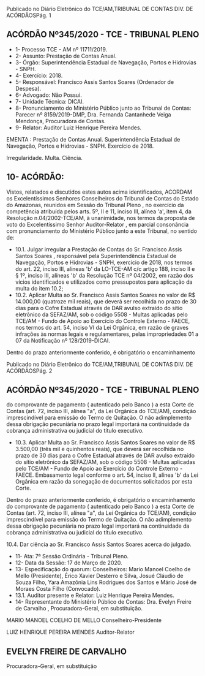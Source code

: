 Publicado  no  Diário  Eletrônico do TCE/AM,TRIBUNAL DE CONTAS DIV. DE ACÓRDÃOSPág. 1

## ACÓRDÃO Nº345/2020 - TCE - TRIBUNAL PLENO

- 1- Processo TCE - AM nº 11711/2019.
- 2- Assunto: Prestação de Contas Anual.
- 3- Órgão: Superintendência Estadual de Navegação, Portos e Hidrovias - SNPH.
- 4- Exercício: 2018.
- 5- Responsável: Francisco Assis Santos Soares (Ordenador de Despesa).
- 6- Advogado: Não Possui.
- 7- Unidade Técnica: DICAI.
- 8- Pronunciamento  do  Ministério  Público  junto  ao  Tribunal  de  Contas: Parecer  nº 8159/2019-DMP, Dra. Fernanda Cantanhede Veiga Mendonça, Procuradora de Contas.
- 9- Relator: Auditor Luiz Henrique Pereira Mendes.

EMENTA : Prestação de Contas Anual. Superintendência Estadual de Navegação, Portos e Hidrovias - SNPH. Exercício de 2018.

Irregularidade. Multa. Ciência.

## 10-  ACÓRDÃO:

Vistos, relatados e discutidos estes autos acima identificados, ACORDAM os Excelentíssimos Senhores Conselheiros do Tribunal de Contas do Estado do Amazonas, reunidos em Sessão do Tribunal Pleno , no exercício da competência atribuída pelos arts. 5º, II e 11, inciso III, alínea 'a', item 4, da Resolução n.04/2002-TCE/AM, à unanimidade, nos  termos  da  proposta  de  voto  do  Excelentíssimo  Senhor  Auditor-Relator ,  em  parcial consonância com pronunciamento do Ministério Público junto a este Tribunal, no sentido de:

- 10.1. Julgar irregular a Prestação de Contas do Sr. Francisco Assis Santos Soares , responsável  pela  Superintendência  Estadual  de  Navegação, Portos  e  Hidrovias  -  SNPH,  exercício  de  2018,  nos  termos  do  art.  22, inciso III, alíneas 'b' da LO-TCE-AM c/c artigo 188, inciso II e § 1º, inciso III, alíneas  'b'  da  Resolução  TCE  nº  04/2002,  em  razão  dos  vícios identificados e utilizados como pressupostos para aplicação da multa do item 10.2;
- 10.2. Aplicar  Multa ao Sr.  Francisco  Assis  Santos  Soares no  valor  de R$ 14.000,00 (quatroze mil reais), que deverá ser recolhida no prazo de 30 dias para  o  Cofre  Estadual  através  de  DAR  avulso  extraído  do  sítio eletrônico  da  SEFAZ/AM,  sob  o  código  5508  -  Multas  aplicadas  pelo TCE/AM - Fundo de Apoio ao Exercício do Controle Externo - FAECE, nos termos do art. 54, inciso VI da Lei Orgânica, em razão de graves infrações às  normas  legais  e  regulamentares,  pelas  impropriedades  01  a  07  da Notificação nº 128/2019-DICAI.

Dentro do prazo anteriormente conferido, é obrigatório o encaminhamento

Publicado  no  Diário  Eletrônico do TCE/AM,TRIBUNAL DE CONTAS DIV. DE ACÓRDÃOSPág. 2

## ACÓRDÃO Nº345/2020 - TCE - TRIBUNAL PLENO

do comprovante de pagamento ( autenticado pelo Banco ) a esta Corte de Contas  (art.  72,  inciso  III,  alínea  "a",  da  Lei  Orgânica  do  TCE/AM), condição  imprescindível  para  emissão  do  Termo  de  Quitação.  O  não adimplemento  dessa  obrigação  pecuniária  no  prazo  legal  importará  na continuidade da cobrança administrativa ou judicial do título executivo.

- 10.3. Aplicar  Multa ao Sr.  Francisco  Assis  Santos  Soares no  valor  de R$ 3.500,00 (três mil e quinhentos reais), que deverá ser recolhida no prazo de 30 dias para o Cofre Estadual através de DAR avulso extraído do sítio eletrônico  da  SEFAZ/AM,  sob  o  código  5508  -  Multas  aplicadas  pelo TCE/AM -  Fundo  de  Apoio  ao  Exercício  do  Controle  Externo  -  FAECE. Embasamento  legal  conforme  o art. 54,  inciso  II, alínea  'b'  da  Lei Orgânica  em  razão  da  sonegação  de  documentos  solicitados  por  esta Corte.

Dentro do prazo anteriormente conferido, é obrigatório o encaminhamento do comprovante de pagamento ( autenticado pelo Banco ) a esta Corte de Contas  (art.  72,  inciso  III,  alínea  "a",  da  Lei  Orgânica  do  TCE/AM), condição  imprescindível  para  emissão  do  Termo  de  Quitação.  O  não adimplemento  dessa  obrigação  pecuniária  no  prazo  legal  importará  na continuidade da cobrança administrativa ou judicial do título executivo.

10.4. Dar ciência ao Sr. Francisco Assis Santos Soares acerca do julgado.

- 11-  Ata: 7ª Sessão Ordinária - Tribunal Pleno.
- 12-  Data da Sessão: 17 de Março de 2020.
- 13-  Especificação do quorum: Conselheiros: Mario Manoel Coelho de Mello (Presidente),  Érico  Xavier  Desterro  e  Silva,  Josué  Cláudio  de  Souza  Filho,  Yara Amazônia Lins Rodrigues dos Santos e Mário José de Moraes Costa Filho (Convocado).
- 13.1. Auditor presente e Relator: Luiz Henrique Pereira Mendes.
- 14-  Representante do Ministério Público de Contas: Dra. Evelyn Freire de Carvalho , Procuradora-Geral, em substituição.

MARIO MANOEL COELHO DE MELLO Conselheiro-Presidente

LUIZ HENRIQUE PEREIRA MENDES Auditor-Relator

## EVELYN FREIRE DE CARVALHO

Procuradora-Geral, em substituição